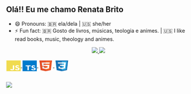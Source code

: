 ## Olá!! Eu me chamo Renata Brito 

- 😄 Pronouns: 🇧🇷 ela/dela |  🇺🇸 she/her
- ⚡ Fun fact: 🇧🇷 Gosto de livros, músicas, teologia e animes. |  🇺🇸 I like read books, music, theology and animes.

<div align="center">
  <a href="https://github.com/Renatabc">
  <img height="180em" src="https://github-readme-stats.vercel.app/api?username=Renatabc&show_icons=true&theme=light&include_all_commits=true&count_private=true"/>
  <img height="180em" src="https://github-readme-stats.vercel.app/api/top-langs/?username=Renatabc&layout=compact&langs_count=7&theme=light"/>
</div>

<div style="display: inline_block"><br>
  <img align="center" alt="Rafa-Js" height="30" width="40" src="https://raw.githubusercontent.com/devicons/devicon/master/icons/javascript/javascript-plain.svg">
  <img align="center" alt="Rafa-Ts" height="30" width="40" src="https://raw.githubusercontent.com/devicons/devicon/master/icons/typescript/typescript-plain.svg">
  <img align="center" alt="Rafa-HTML" height="30" width="40" src="https://raw.githubusercontent.com/devicons/devicon/master/icons/html5/html5-original.svg">
  <img align="center" alt="Rafa-CSS" height="30" width="40" src="https://raw.githubusercontent.com/devicons/devicon/master/icons/css3/css3-original.svg">
</div>

  ##
  
<div>
  <a href="https://www.linkedin.com/in/renata-brito-601b83222/" target="_blank"><img src="https://img.shields.io/badge/-LinkedIn-%230077B5?style=for-the-badge&logo=linkedin&logoColor=white" target="_blank"></a> 
 
